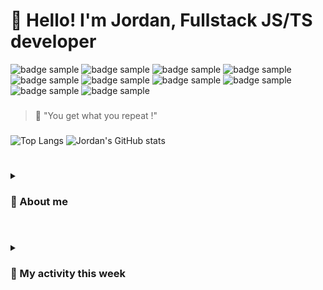 # 👋 Hello! I'm Jordan, Fullstack JS/TS developer

<div align="left">
 <img src="https://img.shields.io/badge/-React-262627?logo=React&logoColor={LOGO-COLOR}&style=For-the-badge" alt="badge sample"/> <img src="https://img.shields.io/badge/-Next-262627?logo=Next.js&logoColor=FFFEFC&style=For-the-badge" alt="badge sample"/> <img src="https://img.shields.io/badge/-TypeScript-3178C6?logo=TypeScript&logoColor=FFFEFC&style=For-the-badge" alt="badge sample"/> <img src="https://img.shields.io/badge/-React%20Query-111827?logo=React%20Query&logoColor={LOGO-COLOR}&style=For-the-badge" alt="badge sample"/> <img src="https://img.shields.io/badge/-React%20Hook%20Form-111827?logo=React%20Hook%20Form&logoColor={LOGO-COLOR}style=For-the-badge" alt="badge sample"/>  <img src="https://img.shields.io/badge/-Node.js-FFFEFC?logo=Node.js&logoColor=339933&style=For-the-badge" alt="badge sample"/> <img src="https://img.shields.io/badge/-express-262627?logo=Express&logoColor=FFFEFC&style=For-the-badge" alt="badge sample"/> <img src="https://img.shields.io/badge/-mongoDB-47A248?logo=MongoDB&logoColor=FFFEFC&style=For-the-badge" alt="badge sample"/> <img src="https://img.shields.io/badge/-JavaScript-F7DF1E?logo=JavaScript&logoColor=262627&style=For-the-badge" alt="badge sample"/> <img src="https://img.shields.io/badge/-IntelliJ%20IDEA-262627?logo=IntelliJ%20IDEA&logoColor={262627}style=For-the-badge" alt="badge sample"/>
</div> 


###
> 💪 "You get what you repeat !"
###

![Top Langs](https://github-readme-stats.vercel.app/api/top-langs/?username=j0j032&exclude_repo=OC-Dev-JS-P2_Booki,OC-Dev-JS-P3_Ohmyfood,OC-Dev-JS-P4_GameOn,FS-ColorGenerator,LDDW-BrickBreaker,FS-QuizApp,PyramidAnatomy_app,OC-Dev-JS-P9_Billed,OC-Dev-JS-P6_Fisheye,OC-Dev-JS-P7_Les-petits-plats,LDDW-AlgoSource,FS-Country-React-App,FS-Cooking-React-App,FS-Redux-Blog,github-readme-stats,LDDW-redux-blog,LDDW-react-Slider,LDDW-react-animations,FS-Cours-Redux-ToolkitxMirage,FS-React-Redux-Firebase-1stProject,marvel-quiz-react-firebase,quiz-react-app&hide=html&&layout=compact&bg_color=00000000) ![Jordan's GitHub stats](https://github-readme-stats.vercel.app/api?username=j0j032&show_icons=true&bg_color=00000000) 

#

<details>
<summary>

### 🤙 About me
 
  </summary>
 
##### - 👂 I want to hear about freelancing or start up projects
##### - 🎨 My extra skills: UI-UX design, SVG drawing/illustrations
##### - 🤙 My soft skills: Communication, Adaptability, Creativity, Time management, Critical thinking, Problem-solving
##### - 🤯 How I clear my mind: Running, Swimming, snowboarding, surfing, skateboarding
##### - 👨‍⚕️ Something original about me ? I'am an osteopath but I felt better at fix human problems through computers 🫢
##### - 💬 Feel free to contact me for your early stage projects.
##### - 📫 The best way to reach me: hello@j0j0.me 
 
 </details>

#
<details>
<summary>
 
### 🫡 My activity this week
 
 </summary>
 
[![Jordan's wakatime stats](https://github-readme-stats.vercel.app/api/wakatime?username=j0j032&bg_color=00000000)](https://github.com/anuraghazra/github-readme-stats)

 [![wakatime](https://wakatime.com/badge/user/91dfa46b-6ffd-4bd2-ae47-99ed58afd6aa.svg)](https://wakatime.com/@91dfa46b-6ffd-4bd2-ae47-99ed58afd6aa)
 
  </details>
